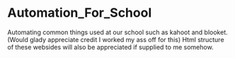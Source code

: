 # Automation_For_School
Automating common things used at our school such as kahoot and blooket. (Would glady appreciate credit I worked my ass off for this)
Html structure of these websides will also be appreciated if supplied to me somehow.
